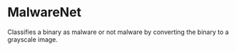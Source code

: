 # MalwareNet
Classifies a binary as malware or not malware by converting the binary to a grayscale image. 
